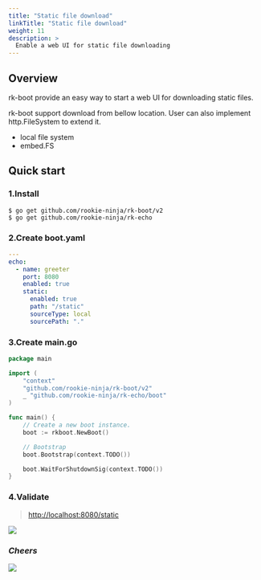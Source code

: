 ```yaml
---
title: "Static file download"
linkTitle: "Static file download"
weight: 11
description: >
  Enable a web UI for static file downloading
---
```


## Overview
rk-boot provide an easy way to start a web UI for downloading static files.

rk-boot support download from bellow location. User can also implement http.FileSystem to extend it.
- local file system
- embed.FS

## Quick start
### 1.Install

```shell script
$ go get github.com/rookie-ninja/rk-boot/v2
$ go get github.com/rookie-ninja/rk-echo
```

### 2.Create boot.yaml
```yaml
---
echo:
  - name: greeter
    port: 8080
    enabled: true
    static:
      enabled: true
      path: "/static"
      sourceType: local
      sourcePath: "."
```

### 3.Create main.go
```go
package main

import (
	"context"
	"github.com/rookie-ninja/rk-boot/v2"
	_ "github.com/rookie-ninja/rk-echo/boot"
)

func main() {
	// Create a new boot instance.
	boot := rkboot.NewBoot()

	// Bootstrap
	boot.Bootstrap(context.TODO())

	boot.WaitForShutdownSig(context.TODO())
}
```

### 4.Validate
> [http://localhost:8080/static](http://localhost:8080/static)

![](/rk-boot/user-guide/gin/advanced/static-file-handler.png)

### _**Cheers**_
![](/rk-boot/user-guide/cheers.png)
